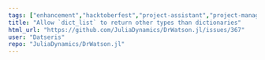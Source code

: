 ```yaml
---
tags: ["enhancement","hacktoberfest","project-assistant","project-management","running-listing","science","science-research","setup-tool","simulations"]
title: "Allow `dict_list` to return other types than dictionaries"
html_url: "https://github.com/JuliaDynamics/DrWatson.jl/issues/367"
user: "Datseris"
repo: "JuliaDynamics/DrWatson.jl"
---
```


